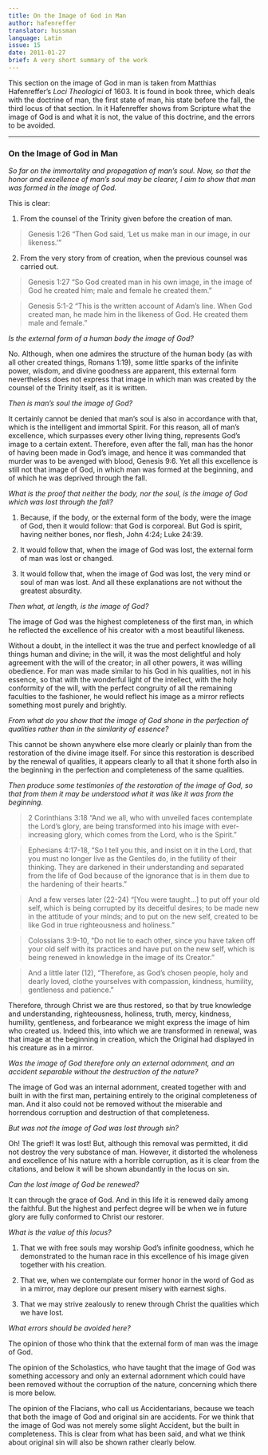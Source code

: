 ```yaml
---
title: On the Image of God in Man
author: hafenreffer
translator: hussman
language: Latin
issue: 15
date: 2011-01-27
brief: A very short summary of the work
---
```


This section on the image of God in man is taken from Matthias Hafenreffer’s *Loci Theologici* of 1603. It is found in book three, which deals with the doctrine of man, the first state of man, his state before the fall, the third locus of that section. In it Hafenreffer shows from Scripture what the image of God is and what it is not, the value of this doctrine, and the errors to be avoided.

---

### On the Image of God in Man ###

*So far on the immortality and propagation of man’s soul. Now, so that the honor and excellence of man’s soul may be clearer, I aim to show that man was formed in the image of God.*

This is clear:

1. From the counsel of the Trinity given before the creation of man.

>Genesis 1:26 “Then God said, ‘Let us make man in our image, in our likeness.’”

2. From the very story from of creation, when the previous counsel was carried out.

>Genesis 1:27 “So God created man in his own image, in the image of God he created 			him; male and female he created them.”

>Genesis 5:1-2 “This is the written account of Adam’s line. When God created man, he 			made him in the likeness of God. He created them male and female.”

*Is the external form of a human body the image of God?*

No. Although, when one admires the structure of the human body (as with all other created things, Romans 1:19), some little sparks of the infinite power, wisdom, and divine goodness are apparent, this external form nevertheless does not express that image in which man was created by the counsel of the Trinity itself, as it is written. 

*Then is man’s soul the image of God?*

It certainly cannot be denied that man’s soul is also in accordance with that, which is the intelligent and immortal Spirit. For this reason, all of man’s excellence, which surpasses every other living thing, represents God’s image to a certain extent. Therefore, even after the fall, man has the honor of having been made in God’s image, and hence it was commanded that murder was to be avenged with blood, Genesis 9:6. Yet all this excellence is still not that image of God, in which man was formed at the beginning, and of which he was deprived through the fall. 

*What is the proof that neither the body, nor the soul, is the image of God which was lost through the fall?*

1. Because, if the body, or the external form of the body, were the image of God, then it would follow: that God is corporeal. But God is spirit, having neither bones, nor flesh, John 4:24; Luke 24:39. 

2. It would follow that, when the image of God was lost, the external form of man was lost or changed. 

3. It would follow that, when the image of God was lost, the very mind or soul of man was lost. And all these explanations are not without the greatest absurdity. 

*Then what, at length, is the image of God?*

The image of God was the highest completeness of the first man, in which he reflected the excellence of his creator with a most beautiful likeness.

Without a doubt, in the intellect it was the true and perfect knowledge of all things human and divine; in the will, it was the most delightful and holy agreement with the will of the creator; in all other powers, it was willing obedience. For man was made similar to his God in his qualities, not in his essence, so that with the wonderful light of the intellect, with the holy conformity of the will, with the perfect congruity of all the remaining faculties to the fashioner, he would reflect his image as a mirror reflects something most purely and brightly.

*From what do you show that the image of God shone in the perfection of qualities rather than in the similarity of essence?*

This cannot be shown anywhere else more clearly or plainly than from the restoration of the divine image itself. For since this restoration is described by the renewal of qualities, it appears clearly to all that it shone forth also in the beginning in the perfection and completeness of the same qualities.

*Then produce some testimonies of the restoration of the image of God, so that from them it may be understood what it was like it was from the beginning.*

>2 Corinthians 3:18 “And we all, who with unveiled faces contemplate the Lord’s glory, are being transformed into his image with ever-increasing glory, which comes from the Lord, who is the Spirit.” 

>Ephesians 4:17-18, “So I tell you this, and insist on it in the Lord, that you must no longer live as the Gentiles do, in the futility of their thinking. They are darkened in their understanding and separated from the life of God because of the ignorance that is in them due to the hardening of their hearts.”

>And a few verses later (22-24) “[You were taught…] to put off your old self, which is being corrupted by its deceitful desires; to be made new in the attitude of your minds; and to put on the new self, created to be like God in true righteousness and holiness.”

>Colossians 3:9-10, “Do not lie to each other, since you have taken off your old self with its practices and have put on the new self, which is being renewed in knowledge in the image of its Creator.”

>And a little later (12), “Therefore, as God’s chosen people, holy and dearly loved, clothe yourselves with compassion, kindness, humility, gentleness and patience.”

Therefore, through Christ we are thus restored, so that by true knowledge and understanding, righteousness, holiness, truth, mercy, kindness, humility, gentleness, and forbearance we might express the image of him who created us. Indeed this, into which we are transformed in renewal, was that image at the beginning in creation, which the Original had displayed in his creature as in a mirror. 

*Was the image of God therefore only an external adornment, and an accident separable without the destruction of the nature?*

The image of God was an internal adornment, created together with and built in with the first man, pertaining entirely to the original completeness of man. And it also could not be removed without the miserable and horrendous corruption and destruction of that completeness. 

*But was not the image of God was lost through sin?*

Oh! The grief! It was lost! But, although this removal was permitted, it did not destroy the very substance of man. However, it distorted the wholeness and excellence of his nature with a horrible corruption, as it is clear from the citations, and below it will be shown abundantly in the locus on sin. 

*Can the lost image of God be renewed?*

It can through the grace of God. And in this life it is renewed daily among the faithful. But the highest and perfect degree will be when we in future glory are fully conformed to Christ our restorer. 

*What is the value of this locus?*

1. That we with free souls may worship God’s infinite goodness, which he demonstrated to the human race in this excellence of his image given together with his creation. 

2. That we, when we contemplate our former honor in the word of God as in a mirror, may deplore our present misery with earnest sighs.

3. That we may strive zealously to renew through Christ the qualities which we have lost.

*What errors should be avoided here?*

The opinion of those who think that the external form of man was the image of God.

The opinion of the Scholastics, who have taught that the image of God was something accessory and only an external adornment which could have been removed without the corruption of the nature, concerning which there is more below.

The opinion of the Flacians, who call us Accidentarians, because we teach that both the image of God and original sin are accidents. For we think that the image of God was not merely some slight Accident, but the built in completeness. This is clear from what has been said, and what we think about original sin will also be shown rather clearly below.